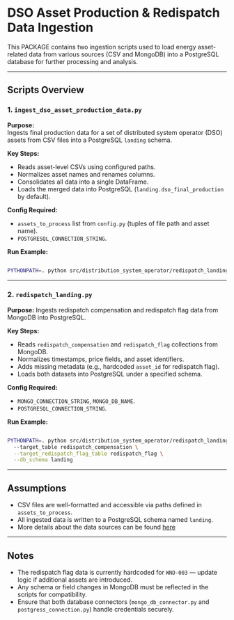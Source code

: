 
# DSO Asset Production & Redispatch Data Ingestion

This PACKAGE contains two ingestion scripts used to load energy asset-related data from various sources (CSV and MongoDB) into a PostgreSQL database for further processing and analysis.

---

##  Scripts Overview

### 1. `ingest_dso_asset_production_data.py`

**Purpose:**  
Ingests final production data for a set of distributed system operator (DSO) assets from CSV files into a PostgreSQL `landing` schema.

**Key Steps:**
- Reads asset-level CSVs using configured paths.
- Normalizes asset names and renames columns.
- Consolidates all data into a single DataFrame.
- Loads the merged data into PostgreSQL (`landing.dso_final_production` by default).

**Config Required:**
- `assets_to_process` list from `config.py` (tuples of file path and asset name).
- `POSTGRESQL_CONNECTION_STRING`.

**Run Example:**
```bash

PYTHONPATH=. python src/distribution_system_operator/redispatch_landing.py --final_production_table dso_final_production

````

---

### 2. `redispatch_landing.py`

**Purpose:**
Ingests redispatch compensation and redispatch flag data from MongoDB into PostgreSQL.

**Key Steps:**

* Reads `redispatch_compensation` and `redispatch_flag` collections from MongoDB.
* Normalizes timestamps, price fields, and asset identifiers.
* Adds missing metadata (e.g., hardcoded `asset_id` for redispatch flag).
* Loads both datasets into PostgreSQL under a specified schema.

**Config Required:**

* `MONGO_CONNECTION_STRING`, `MONGO_DB_NAME`.
* `POSTGRESQL_CONNECTION_STRING`.

**Run Example:**

```bash

PYTHONPATH=. python src/distribution_system_operator/redispatch_landing.py
  --target_table redispatch_compensation \
  --target_redispatch_flag_table redispatch_flag \
  --db_schema landing
```



---

##  Assumptions

* CSV files are well-formatted and accessible via paths defined in `assets_to_process`.
* All ingested data is written to a PostgreSQL schema named `landing`.
* More details about the data sources can be found [here](../../../data/distribution_system_operator/README.md)


---

##  Notes

* The redispatch flag data is currently hardcoded for `WND-003` — update logic if additional assets are introduced.
* Any schema or field changes in MongoDB must be reflected in the scripts for compatibility.
* Ensure that both database connectors (`mongo_db_connector.py` and `postgress_connection.py`) handle credentials securely.
